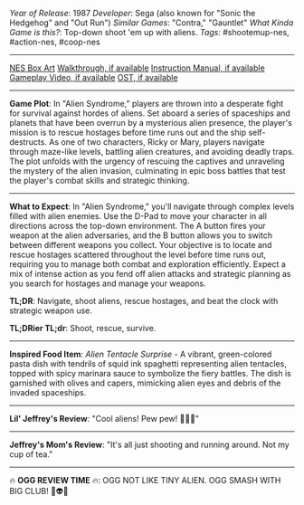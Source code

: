 *Year of Release*: 1987
*Developer*: Sega (also known for "Sonic the Hedgehog" and "Out Run")
*Similar Games*: "Contra," "Gauntlet"
*What Kinda Game is this?*: Top-down shoot 'em up with aliens.
*Tags:* #shootemup-nes, #action-nes, #coop-nes

---
[NES Box Art](https://www.google.com/search?tbm=isch&q=NES+Box+Art+Alien+Syndrome) 
[Walkthrough, if available](https://www.google.com/search?q=Walkthrough+NES+Alien+Syndrome)
[Instruction Manual, if available](https://www.google.com/search?q=NES+Instruction+Manual+Alien+Syndrome)
[Gameplay Video, if available](https://www.youtube.com/results?search_query=gameplay+NES+Alien+Syndrome) 
[OST, if available](https://www.youtube.com/results?search_query=gameplay+NES+Alien+Syndrome+OST)

- - -
**Game Plot**: In "Alien Syndrome," players are thrown into a desperate fight for survival against hordes of aliens. Set aboard a series of spaceships and planets that have been overrun by a mysterious alien presence, the player's mission is to rescue hostages before time runs out and the ship self-destructs. As one of two characters, Ricky or Mary, players navigate through maze-like levels, battling alien creatures, and avoiding deadly traps. The plot unfolds with the urgency of rescuing the captives and unraveling the mystery of the alien invasion, culminating in epic boss battles that test the player's combat skills and strategic thinking.

- - -
**What to Expect**: In "Alien Syndrome," you'll navigate through complex levels filled with alien enemies. Use the D-Pad to move your character in all directions across the top-down environment. The A button fires your weapon at the alien adversaries, and the B button allows you to switch between different weapons you collect. Your objective is to locate and rescue hostages scattered throughout the level before time runs out, requiring you to manage both combat and exploration efficiently. Expect a mix of intense action as you fend off alien attacks and strategic planning as you search for hostages and manage your weapons.

**TL;DR**: Navigate, shoot aliens, rescue hostages, and beat the clock with strategic weapon use.

**TL;DRier TL;dr**: Shoot, rescue, survive.

---
**Inspired Food Item**: *Alien Tentacle Surprise* - A vibrant, green-colored pasta dish with tendrils of squid ink spaghetti representing alien tentacles, topped with spicy marinara sauce to symbolize the fiery battles. The dish is garnished with olives and capers, mimicking alien eyes and debris of the invaded spaceships.

---
**Lil' Jeffrey's Review**: "Cool aliens! Pew pew! 👾🔫😄"

---
**Jeffrey's Mom's Review**: "It's all just shooting and running around. Not my cup of tea."

---
🔥 **OGG REVIEW TIME** 🔥: OGG NOT LIKE TINY ALIEN. OGG SMASH WITH BIG CLUB! 👊👽🚫